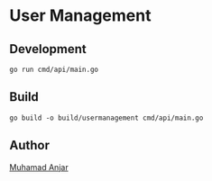 # User Management


## Development
```
go run cmd/api/main.go
```

## Build
```
go build -o build/usermanagement cmd/api/main.go
```

## Author
[Muhamad Anjar](https://github.com/muhamadanjar)


